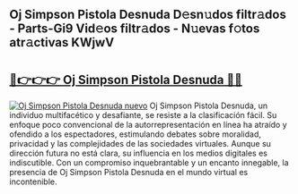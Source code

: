 ## Oj Simpson Pistola Desnuda D𝚎sn𝚞dos filtr𝚊dos - Parts-Gi9 Vid𝚎os filtr𝚊dos - N𝚞evas f𝚘tos atr𝚊ctivas KWjwV

# <h2><a href="http://mb90c8.tromn.icu/?c=Oj+Simpson+Pistola+Desnuda">🔗👉👉👉 Oj Simpson Pistola Desnuda 🔗🔗</a></h2>

[![Oj Simpson Pistola Desnuda nuevo](https://i.imgur.com/pEAQMta.gif)](http://mb90c8.tromn.icu/?c=Oj+Simpson+Pistola+Desnuda)
Oj Simpson Pistola Desnuda, un individuo multifacético y desafiante, se resiste a la clasificación fácil. Su enfoque poco convencional de la autorrepresentación en línea ha atraído y ofendido a los espectadores, estimulando debates sobre moralidad, privacidad y las complejidades de las sociedades virtuales. Aunque su dirección futura no está clara, su influencia en los medios digitales es indiscutible. Con un compromiso inquebrantable y un encanto innegable, la presencia de Oj Simpson Pistola Desnuda en el mundo virtual es incontenible.
